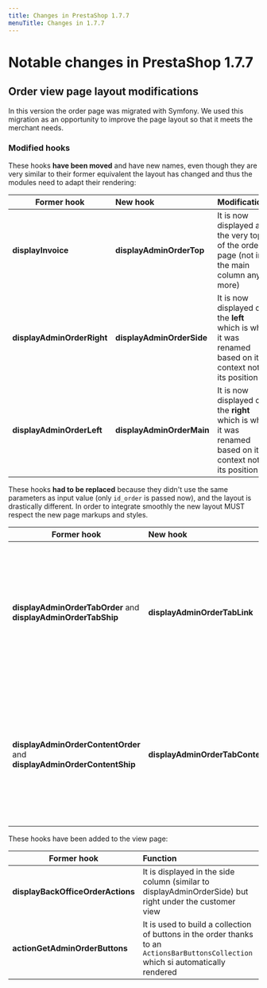 ```yaml
---
title: Changes in PrestaShop 1.7.7
menuTitle: Changes in 1.7.7
---
```


# Notable changes in PrestaShop 1.7.7

## Order view page layout modifications

In this version the order page was migrated with Symfony. We used this migration as an opportunity to improve the page layout so that it meets the merchant needs.

### Modified hooks

These hooks **have been moved** and have new names, even though they are very similar to their former equivalent the layout has changed and thus the modules need to adapt their rendering:

| Former hook                | New hook                  | Modification           |
| -------------------------- |:------------------------- |:------------------------------------------------------------------------------------------------------ |
| **displayInvoice**         | **displayAdminOrderTop**  | It is now displayed at the very top of the order page (not in the main column any more)                |
| **displayAdminOrderRight** | **displayAdminOrderSide** | It is now displayed on the **left** which is why it was renamed based on its context not its position  |
| **displayAdminOrderLeft**  | **displayAdminOrderMain** | It is now displayed on the **right** which is why it was renamed based on its context not its position |

These hooks **had to be replaced** because they didn't use the same parameters as input value (only `id_order` is passed now), and the layout is drastically different. In order to integrate smoothly the new layout MUST respect the new page markups and styles.

| Former hook                                                            | New hook                        | Modification                                                                                                                                                    |
| ---------------------------------------------------------------------- |:------------------------------- |:--------------------------------------------------------------------------------------------------------------------------------------------------------------- |
| **displayAdminOrderTabOrder** and **displayAdminOrderTabShip**         | **displayAdminOrderTabLink**    | Both hooks are now combined in a single generic hook that allows you to include tab links the the order view page, it only has the *id_order* as a parameter    |
| **displayAdminOrderContentOrder** and **displayAdminOrderContentShip** | **displayAdminOrderTabContent** | Both hooks are now combined in a single generic hook that allows you to include tab contents the the order view page, it only has the *id_order* as a parameter |

These hooks have been added to the view page:

| Former hook                       | Function                                                                                                                            |
| --------------------------------- |:----------------------------------------------------------------------------------------------------------------------------------- |
| **displayBackOfficeOrderActions** | It is displayed in the side column (similar to displayAdminOrderSide) but right under the customer view                             |
| **actionGetAdminOrderButtons**    | It is used to build a collection of buttons in the order thanks to an `ActionsBarButtonsCollection` which si automatically rendered |
